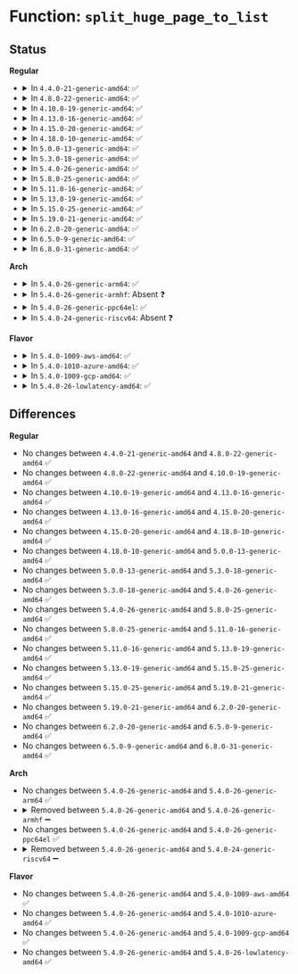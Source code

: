 # Function: <code>split_huge_page_to_list</code>

## Status
<b>Regular</b>
<ul>
<li>
<details>
<summary>In <code>4.4.0-21-generic-amd64</code>: ✅</summary>

```c
int split_huge_page_to_list(struct page * page, struct list_head * list)
```

```json
{
  "name": "split_huge_page_to_list",
  "collision_type": "Unique Global",
  "inline_type": "No",
  "funcs": [
    {
      "addr": 18446744071580905616,
      "name": "split_huge_page_to_list",
      "external": true,
      "loc": "mm/huge_memory.c:1957",
      "file": "mm/huge_memory.c",
      "inline": "seen, unknown",
      "caller_inline": [],
      "caller_func": [
        "mm/swap_state.c:add_to_swap",
        "mm/ksm.c:try_to_merge_with_ksm_page",
        "mm/migrate.c:migrate_pages",
        "mm/huge_memory.c:__split_huge_page_pmd",
        "mm/huge_memory.c:do_huge_pmd_wp_page",
        "mm/huge_memory.c:do_huge_pmd_wp_page",
        "mm/memory-failure.c:memory_failure",
        "mm/memory-failure.c:soft_offline_page"
      ]
    }
  ],
  "symbols": [
    {
      "addr": 18446744071580905616,
      "name": "split_huge_page_to_list",
      "section": ".text",
      "bind": "STB_GLOBAL",
      "size": 1943
    }
  ]
}
```
</details>
</li>
<li>
<details>
<summary>In <code>4.8.0-22-generic-amd64</code>: ✅</summary>

```c
int split_huge_page_to_list(struct page * page, struct list_head * list)
```

```json
{
  "name": "split_huge_page_to_list",
  "collision_type": "Unique Global",
  "inline_type": "No",
  "funcs": [
    {
      "addr": 18446744071581038656,
      "name": "split_huge_page_to_list",
      "external": true,
      "loc": "mm/huge_memory.c:1978",
      "file": "mm/huge_memory.c",
      "inline": "seen, unknown",
      "caller_inline": [],
      "caller_func": [
        "mm/vmscan.c:shrink_page_list",
        "mm/shmem.c:shmem_unused_huge_shrink",
        "mm/gup.c:follow_page_mask",
        "mm/gup.c:follow_page_pte",
        "mm/madvise.c:madvise_free_pte_range",
        "mm/swap_state.c:add_to_swap",
        "mm/mempolicy.c:queue_pages_pte_range",
        "mm/mempolicy.c:queue_pages_pte_range",
        "mm/ksm.c:try_to_merge_with_ksm_page",
        "mm/migrate.c:migrate_pages",
        "mm/huge_memory.c:deferred_split_scan",
        "mm/huge_memory.c:madvise_free_huge_pmd",
        "mm/memory-failure.c:soft_offline_page",
        "mm/memory-failure.c:memory_failure"
      ]
    }
  ],
  "symbols": [
    {
      "addr": 18446744071581038656,
      "name": "split_huge_page_to_list",
      "section": ".text",
      "bind": "STB_GLOBAL",
      "size": 1787
    }
  ]
}
```
</details>
</li>
<li>
<details>
<summary>In <code>4.10.0-19-generic-amd64</code>: ✅</summary>

```c
int split_huge_page_to_list(struct page * page, struct list_head * list)
```

```json
{
  "name": "split_huge_page_to_list",
  "collision_type": "Unique Global",
  "inline_type": "No",
  "funcs": [
    {
      "addr": 18446744071581113840,
      "name": "split_huge_page_to_list",
      "external": true,
      "loc": "mm/huge_memory.c:2109",
      "file": "mm/huge_memory.c",
      "inline": "seen, unknown",
      "caller_inline": [],
      "caller_func": [
        "mm/vmscan.c:shrink_page_list",
        "mm/shmem.c:shmem_unused_huge_shrink",
        "mm/gup.c:follow_page_mask",
        "mm/gup.c:follow_page_pte",
        "mm/madvise.c:madvise_free_pte_range",
        "mm/swap_state.c:add_to_swap",
        "mm/mempolicy.c:queue_pages_pte_range",
        "mm/mempolicy.c:queue_pages_pte_range",
        "mm/ksm.c:try_to_merge_one_page",
        "mm/migrate.c:migrate_pages",
        "mm/huge_memory.c:deferred_split_scan",
        "mm/huge_memory.c:madvise_free_huge_pmd",
        "mm/memory-failure.c:soft_offline_page",
        "mm/memory-failure.c:memory_failure"
      ]
    }
  ],
  "symbols": [
    {
      "addr": 18446744071581113840,
      "name": "split_huge_page_to_list",
      "section": ".text",
      "bind": "STB_GLOBAL",
      "size": 1775
    }
  ]
}
```
</details>
</li>
<li>
<details>
<summary>In <code>4.13.0-16-generic-amd64</code>: ✅</summary>

```c
int split_huge_page_to_list(struct page * page, struct list_head * list)
```

```json
{
  "name": "split_huge_page_to_list",
  "collision_type": "Unique Global",
  "inline_type": "No",
  "funcs": [
    {
      "addr": 18446744071581162000,
      "name": "split_huge_page_to_list",
      "external": true,
      "loc": "mm/huge_memory.c:2448",
      "file": "mm/huge_memory.c",
      "inline": "seen, unknown",
      "caller_inline": [],
      "caller_func": [
        "mm/vmscan.c:shrink_page_list",
        "mm/vmscan.c:shrink_page_list",
        "mm/vmscan.c:shrink_page_list",
        "mm/vmscan.c:shrink_page_list",
        "mm/shmem.c:shmem_unused_huge_shrink",
        "mm/gup.c:follow_page_pte",
        "mm/madvise.c:madvise_free_pte_range",
        "mm/mempolicy.c:queue_pages_pte_range",
        "mm/mempolicy.c:queue_pages_pte_range",
        "mm/ksm.c:try_to_merge_one_page",
        "mm/ksm.c:try_to_merge_one_page",
        "mm/migrate.c:migrate_pages",
        "mm/huge_memory.c:deferred_split_scan",
        "mm/huge_memory.c:madvise_free_huge_pmd",
        "mm/memory-failure.c:soft_offline_page",
        "mm/memory-failure.c:memory_failure"
      ]
    }
  ],
  "symbols": [
    {
      "addr": 18446744071581162000,
      "name": "split_huge_page_to_list",
      "section": ".text",
      "bind": "STB_GLOBAL",
      "size": 1832
    }
  ]
}
```
</details>
</li>
<li>
<details>
<summary>In <code>4.15.0-20-generic-amd64</code>: ✅</summary>

```c
int split_huge_page_to_list(struct page * page, struct list_head * list)
```

```json
{
  "name": "split_huge_page_to_list",
  "collision_type": "Unique Global",
  "inline_type": "No",
  "funcs": [
    {
      "addr": 18446744071581288288,
      "name": "split_huge_page_to_list",
      "external": true,
      "loc": "mm/huge_memory.c:2600",
      "file": "mm/huge_memory.c",
      "inline": "seen, unknown",
      "caller_inline": [],
      "caller_func": [
        "mm/vmscan.c:shrink_page_list",
        "mm/vmscan.c:shrink_page_list",
        "mm/vmscan.c:shrink_page_list",
        "mm/shmem.c:shmem_unused_huge_shrink",
        "mm/gup.c:follow_pmd_mask",
        "mm/gup.c:follow_page_pte",
        "mm/madvise.c:madvise_free_pte_range",
        "mm/ksm.c:try_to_merge_one_page",
        "mm/ksm.c:try_to_merge_one_page",
        "mm/migrate.c:migrate_vma_collect_pmd",
        "mm/migrate.c:migrate_pages",
        "mm/huge_memory.c:deferred_split_scan",
        "mm/huge_memory.c:madvise_free_huge_pmd",
        "mm/memory-failure.c:soft_offline_page",
        "mm/memory-failure.c:memory_failure"
      ]
    }
  ],
  "symbols": [
    {
      "addr": 18446744071581288288,
      "name": "split_huge_page_to_list",
      "section": ".text",
      "bind": "STB_GLOBAL",
      "size": 2070
    }
  ]
}
```
</details>
</li>
<li>
<details>
<summary>In <code>4.18.0-10-generic-amd64</code>: ✅</summary>

```c
int split_huge_page_to_list(struct page * page, struct list_head * list)
```

```json
{
  "name": "split_huge_page_to_list",
  "collision_type": "Unique Global",
  "inline_type": "No",
  "funcs": [
    {
      "addr": 18446744071581435328,
      "name": "split_huge_page_to_list",
      "external": true,
      "loc": "mm/huge_memory.c:2592",
      "file": "mm/huge_memory.c",
      "inline": "seen, unknown",
      "caller_inline": [],
      "caller_func": [
        "mm/vmscan.c:shrink_page_list",
        "mm/vmscan.c:shrink_page_list",
        "mm/vmscan.c:shrink_page_list",
        "mm/shmem.c:shmem_unused_huge_shrink",
        "mm/gup.c:follow_page_pte",
        "mm/madvise.c:madvise_free_pte_range",
        "mm/ksm.c:ksm_scan_thread",
        "mm/ksm.c:try_to_merge_one_page",
        "mm/ksm.c:try_to_merge_one_page",
        "mm/migrate.c:migrate_vma_collect_pmd",
        "mm/migrate.c:migrate_pages",
        "mm/huge_memory.c:deferred_split_scan",
        "mm/huge_memory.c:madvise_free_huge_pmd",
        "mm/memory-failure.c:soft_offline_page"
      ]
    }
  ],
  "symbols": [
    {
      "addr": 18446744071581435328,
      "name": "split_huge_page_to_list",
      "section": ".text",
      "bind": "STB_GLOBAL",
      "size": 2056
    }
  ]
}
```
</details>
</li>
<li>
<details>
<summary>In <code>5.0.0-13-generic-amd64</code>: ✅</summary>

```c
int split_huge_page_to_list(struct page * page, struct list_head * list)
```

```json
{
  "name": "split_huge_page_to_list",
  "collision_type": "Unique Global",
  "inline_type": "No",
  "funcs": [
    {
      "addr": 18446744071581518880,
      "name": "split_huge_page_to_list",
      "external": true,
      "loc": "mm/huge_memory.c:2611",
      "file": "mm/huge_memory.c",
      "inline": "seen, unknown",
      "caller_inline": [],
      "caller_func": [
        "mm/vmscan.c:shrink_page_list",
        "mm/vmscan.c:shrink_page_list",
        "mm/vmscan.c:shrink_page_list",
        "mm/shmem.c:shmem_unused_huge_shrink",
        "mm/gup.c:follow_page_pte",
        "mm/madvise.c:madvise_free_pte_range",
        "mm/ksm.c:ksm_scan_thread",
        "mm/ksm.c:try_to_merge_one_page",
        "mm/ksm.c:try_to_merge_one_page",
        "mm/migrate.c:migrate_vma_collect_pmd",
        "mm/migrate.c:migrate_pages",
        "mm/huge_memory.c:deferred_split_scan",
        "mm/huge_memory.c:madvise_free_huge_pmd",
        "mm/memory-failure.c:soft_offline_page"
      ]
    }
  ],
  "symbols": [
    {
      "addr": 18446744071581518880,
      "name": "split_huge_page_to_list",
      "section": ".text",
      "bind": "STB_GLOBAL",
      "size": 2137
    }
  ]
}
```
</details>
</li>
<li>
<details>
<summary>In <code>5.3.0-18-generic-amd64</code>: ✅</summary>

```c
int split_huge_page_to_list(struct page * page, struct list_head * list)
```

```json
{
  "name": "split_huge_page_to_list",
  "collision_type": "Unique Global",
  "inline_type": "No",
  "funcs": [
    {
      "addr": 18446744071581628720,
      "name": "split_huge_page_to_list",
      "external": true,
      "loc": "mm/huge_memory.c:2672",
      "file": "mm/huge_memory.c",
      "inline": "seen, unknown",
      "caller_inline": [],
      "caller_func": [
        "mm/vmscan.c:shrink_page_list",
        "mm/vmscan.c:shrink_page_list",
        "mm/vmscan.c:shrink_page_list",
        "mm/shmem.c:shmem_unused_huge_shrink",
        "mm/gup.c:follow_page_pte",
        "mm/madvise.c:madvise_free_pte_range",
        "mm/ksm.c:cmp_and_merge_page",
        "mm/ksm.c:try_to_merge_one_page",
        "mm/migrate.c:migrate_pages",
        "mm/huge_memory.c:deferred_split_scan",
        "mm/huge_memory.c:madvise_free_huge_pmd"
      ]
    }
  ],
  "symbols": [
    {
      "addr": 18446744071581628720,
      "name": "split_huge_page_to_list",
      "section": ".text",
      "bind": "STB_GLOBAL",
      "size": 1245
    }
  ]
}
```
</details>
</li>
<li>
<details>
<summary>In <code>5.4.0-26-generic-amd64</code>: ✅</summary>

```c
int split_huge_page_to_list(struct page * page, struct list_head * list)
```

```json
{
  "name": "split_huge_page_to_list",
  "collision_type": "Unique Global",
  "inline_type": "No",
  "funcs": [
    {
      "addr": 18446744071581699536,
      "name": "split_huge_page_to_list",
      "external": true,
      "loc": "mm/huge_memory.c:2695",
      "file": "mm/huge_memory.c",
      "inline": "seen, unknown",
      "caller_inline": [],
      "caller_func": [
        "mm/vmscan.c:shrink_page_list",
        "mm/vmscan.c:shrink_page_list",
        "mm/vmscan.c:shrink_page_list",
        "mm/shmem.c:shmem_unused_huge_shrink",
        "mm/gup.c:follow_page_pte",
        "mm/madvise.c:madvise_free_pte_range",
        "mm/madvise.c:madvise_cold_or_pageout_pte_range",
        "mm/madvise.c:madvise_cold_or_pageout_pte_range",
        "mm/ksm.c:cmp_and_merge_page",
        "mm/ksm.c:try_to_merge_one_page",
        "mm/migrate.c:migrate_vma_collect_pmd",
        "mm/migrate.c:migrate_pages",
        "mm/huge_memory.c:deferred_split_scan",
        "mm/huge_memory.c:madvise_free_huge_pmd",
        "mm/memory-failure.c:memory_failure"
      ]
    }
  ],
  "symbols": [
    {
      "addr": 18446744071581699536,
      "name": "split_huge_page_to_list",
      "section": ".text",
      "bind": "STB_GLOBAL",
      "size": 1316
    }
  ]
}
```
</details>
</li>
<li>
<details>
<summary>In <code>5.8.0-25-generic-amd64</code>: ✅</summary>

```c
int split_huge_page_to_list(struct page * page, struct list_head * list)
```

```json
{
  "name": "split_huge_page_to_list",
  "collision_type": "Unique Global",
  "inline_type": "No",
  "funcs": [
    {
      "addr": 18446744071581915520,
      "name": "split_huge_page_to_list",
      "external": true,
      "loc": "mm/huge_memory.c:2605",
      "file": "mm/huge_memory.c",
      "inline": "seen, unknown",
      "caller_inline": [],
      "caller_func": [
        "mm/vmscan.c:shrink_page_list",
        "mm/vmscan.c:shrink_page_list",
        "mm/vmscan.c:shrink_page_list",
        "mm/shmem.c:shmem_unused_huge_shrink",
        "mm/gup.c:follow_page_pte",
        "mm/madvise.c:madvise_free_pte_range",
        "mm/madvise.c:madvise_cold_or_pageout_pte_range",
        "mm/madvise.c:madvise_cold_or_pageout_pte_range",
        "mm/ksm.c:cmp_and_merge_page",
        "mm/ksm.c:try_to_merge_one_page",
        "mm/migrate.c:migrate_vma_collect_pmd",
        "mm/migrate.c:migrate_pages",
        "mm/huge_memory.c:deferred_split_scan",
        "mm/huge_memory.c:madvise_free_huge_pmd",
        "mm/memory-failure.c:memory_failure"
      ]
    }
  ],
  "symbols": [
    {
      "addr": 18446744071581915520,
      "name": "split_huge_page_to_list",
      "section": ".text",
      "bind": "STB_GLOBAL",
      "size": 1239
    }
  ]
}
```
</details>
</li>
<li>
<details>
<summary>In <code>5.11.0-16-generic-amd64</code>: ✅</summary>

```c
int split_huge_page_to_list(struct page * page, struct list_head * list)
```

```json
{
  "name": "split_huge_page_to_list",
  "collision_type": "Unique Global",
  "inline_type": "No",
  "funcs": [
    {
      "addr": 18446744071581962320,
      "name": "split_huge_page_to_list",
      "external": true,
      "loc": "mm/huge_memory.c:2662",
      "file": "mm/huge_memory.c",
      "inline": "seen, unknown",
      "caller_inline": [],
      "caller_func": [
        "mm/vmscan.c:shrink_page_list",
        "mm/vmscan.c:shrink_page_list",
        "mm/vmscan.c:shrink_page_list",
        "mm/shmem.c:shmem_unused_huge_shrink",
        "mm/gup.c:follow_page_pte",
        "mm/madvise.c:madvise_free_pte_range",
        "mm/madvise.c:madvise_cold_or_pageout_pte_range",
        "mm/madvise.c:madvise_cold_or_pageout_pte_range",
        "mm/ksm.c:cmp_and_merge_page",
        "mm/ksm.c:try_to_merge_one_page",
        "mm/migrate.c:migrate_vma_collect_pmd",
        "mm/migrate.c:migrate_pages",
        "mm/migrate.c:migrate_pages",
        "mm/huge_memory.c:deferred_split_scan",
        "mm/huge_memory.c:madvise_free_huge_pmd"
      ]
    }
  ],
  "symbols": [
    {
      "addr": 18446744071581962320,
      "name": "split_huge_page_to_list",
      "section": ".text",
      "bind": "STB_GLOBAL",
      "size": 1142
    }
  ]
}
```
</details>
</li>
<li>
<details>
<summary>In <code>5.13.0-19-generic-amd64</code>: ✅</summary>

```c
int split_huge_page_to_list(struct page * page, struct list_head * list)
```

```json
{
  "name": "split_huge_page_to_list",
  "collision_type": "Unique Global",
  "inline_type": "No",
  "funcs": [
    {
      "addr": 18446744071581988432,
      "name": "split_huge_page_to_list",
      "external": true,
      "loc": "mm/huge_memory.c:2673",
      "file": "mm/huge_memory.c",
      "inline": "seen, unknown",
      "caller_inline": [],
      "caller_func": [
        "mm/vmscan.c:shrink_page_list",
        "mm/vmscan.c:shrink_page_list",
        "mm/vmscan.c:shrink_page_list",
        "mm/shmem.c:shmem_undo_range",
        "mm/shmem.c:shmem_unused_huge_shrink",
        "mm/madvise.c:madvise_free_pte_range",
        "mm/madvise.c:madvise_cold_or_pageout_pte_range",
        "mm/madvise.c:madvise_cold_or_pageout_pte_range",
        "mm/ksm.c:cmp_and_merge_page",
        "mm/ksm.c:try_to_merge_one_page",
        "mm/migrate.c:migrate_vma_collect_pmd",
        "mm/migrate.c:migrate_pages",
        "mm/migrate.c:migrate_pages",
        "mm/huge_memory.c:split_huge_pages_in_file",
        "mm/huge_memory.c:split_huge_pages_pid",
        "mm/huge_memory.c:split_huge_pages_all",
        "mm/huge_memory.c:deferred_split_scan",
        "mm/huge_memory.c:madvise_free_huge_pmd"
      ]
    }
  ],
  "symbols": [
    {
      "addr": 18446744071581988432,
      "name": "split_huge_page_to_list",
      "section": ".text",
      "bind": "STB_GLOBAL",
      "size": 1102
    }
  ]
}
```
</details>
</li>
<li>
<details>
<summary>In <code>5.15.0-25-generic-amd64</code>: ✅</summary>

```c
int split_huge_page_to_list(struct page * page, struct list_head * list)
```

```json
{
  "name": "split_huge_page_to_list",
  "collision_type": "Unique Global",
  "inline_type": "No",
  "funcs": [
    {
      "addr": 18446744071582290528,
      "name": "split_huge_page_to_list",
      "external": true,
      "loc": "mm/huge_memory.c:2612",
      "file": "mm/huge_memory.c",
      "inline": "seen, unknown",
      "caller_inline": [],
      "caller_func": [
        "mm/vmscan.c:shrink_page_list",
        "mm/vmscan.c:shrink_page_list",
        "mm/vmscan.c:shrink_page_list",
        "mm/shmem.c:shmem_writepage",
        "mm/shmem.c:shmem_undo_range",
        "mm/shmem.c:shmem_unused_huge_shrink",
        "mm/madvise.c:madvise_free_pte_range",
        "mm/madvise.c:madvise_cold_or_pageout_pte_range",
        "mm/madvise.c:madvise_cold_or_pageout_pte_range",
        "mm/ksm.c:cmp_and_merge_page",
        "mm/ksm.c:try_to_merge_one_page",
        "mm/migrate.c:migrate_vma_collect_pmd",
        "mm/migrate.c:migrate_pages",
        "mm/migrate.c:migrate_pages",
        "mm/huge_memory.c:split_huge_pages_in_file",
        "mm/huge_memory.c:split_huge_pages_pid",
        "mm/huge_memory.c:split_huge_pages_all",
        "mm/huge_memory.c:deferred_split_scan",
        "mm/huge_memory.c:madvise_free_huge_pmd"
      ]
    }
  ],
  "symbols": [
    {
      "addr": 18446744071582290528,
      "name": "split_huge_page_to_list",
      "section": ".text",
      "bind": "STB_GLOBAL",
      "size": 1157
    }
  ]
}
```
</details>
</li>
<li>
<details>
<summary>In <code>5.19.0-21-generic-amd64</code>: ✅</summary>

```c
int split_huge_page_to_list(struct page * page, struct list_head * list)
```

```json
{
  "name": "split_huge_page_to_list",
  "collision_type": "Unique Global",
  "inline_type": "No",
  "funcs": [
    {
      "addr": 18446744071582774608,
      "name": "split_huge_page_to_list",
      "external": true,
      "loc": "mm/huge_memory.c:2567",
      "file": "mm/huge_memory.c",
      "inline": "seen, unknown",
      "caller_inline": [],
      "caller_func": [
        "mm/truncate.c:truncate_inode_partial_folio",
        "mm/vmscan.c:shrink_page_list",
        "mm/vmscan.c:shrink_page_list",
        "mm/vmscan.c:shrink_page_list",
        "mm/shmem.c:shmem_writepage",
        "mm/shmem.c:shmem_unused_huge_shrink",
        "mm/madvise.c:madvise_free_pte_range",
        "mm/madvise.c:madvise_cold_or_pageout_pte_range",
        "mm/madvise.c:madvise_cold_or_pageout_pte_range",
        "mm/ksm.c:cmp_and_merge_page",
        "mm/ksm.c:try_to_merge_one_page",
        "mm/migrate.c:migrate_pages",
        "mm/migrate.c:migrate_pages",
        "mm/migrate_device.c:migrate_vma_collect_pmd",
        "mm/huge_memory.c:split_huge_pages_in_file",
        "mm/huge_memory.c:split_huge_pages_pid",
        "mm/huge_memory.c:split_huge_pages_all",
        "mm/huge_memory.c:deferred_split_scan",
        "mm/huge_memory.c:madvise_free_huge_pmd"
      ]
    }
  ],
  "symbols": [
    {
      "addr": 18446744071582774608,
      "name": "split_huge_page_to_list",
      "section": ".text",
      "bind": "STB_GLOBAL",
      "size": 2280
    }
  ]
}
```
</details>
</li>
<li>
<details>
<summary>In <code>6.2.0-20-generic-amd64</code>: ✅</summary>

```c
int split_huge_page_to_list(struct page * page, struct list_head * list)
```

```json
{
  "name": "split_huge_page_to_list",
  "collision_type": "Unique Global",
  "inline_type": "No",
  "funcs": [
    {
      "addr": 18446744071583308464,
      "name": "split_huge_page_to_list",
      "external": true,
      "loc": "mm/huge_memory.c:2652",
      "file": "mm/huge_memory.c",
      "inline": "seen, unknown",
      "caller_inline": [],
      "caller_func": [
        "mm/truncate.c:truncate_inode_partial_folio",
        "mm/vmscan.c:shrink_folio_list",
        "mm/vmscan.c:shrink_folio_list",
        "mm/vmscan.c:shrink_folio_list",
        "mm/shmem.c:shmem_writepage",
        "mm/shmem.c:shmem_unused_huge_shrink",
        "mm/madvise.c:madvise_free_pte_range",
        "mm/madvise.c:madvise_cold_or_pageout_pte_range",
        "mm/madvise.c:madvise_cold_or_pageout_pte_range",
        "mm/ksm.c:cmp_and_merge_page",
        "mm/ksm.c:try_to_merge_one_page",
        "mm/migrate.c:migrate_pages",
        "mm/migrate.c:migrate_pages",
        "mm/migrate_device.c:migrate_vma_collect_pmd",
        "mm/huge_memory.c:split_huge_pages_in_file",
        "mm/huge_memory.c:split_huge_pages_pid",
        "mm/huge_memory.c:split_huge_pages_all",
        "mm/huge_memory.c:deferred_split_scan",
        "mm/huge_memory.c:madvise_free_huge_pmd",
        "mm/memory-failure.c:soft_offline_in_use_page",
        "mm/memory-failure.c:memory_failure"
      ]
    }
  ],
  "symbols": [
    {
      "addr": 18446744071583308464,
      "name": "split_huge_page_to_list",
      "section": ".text",
      "bind": "STB_GLOBAL",
      "size": 1633
    }
  ]
}
```
</details>
</li>
<li>
<details>
<summary>In <code>6.5.0-9-generic-amd64</code>: ✅</summary>

```c
int split_huge_page_to_list(struct page * page, struct list_head * list)
```

```json
{
  "name": "split_huge_page_to_list",
  "collision_type": "Unique Global",
  "inline_type": "No",
  "funcs": [
    {
      "addr": 18446744071583528064,
      "name": "split_huge_page_to_list",
      "external": true,
      "loc": "mm/huge_memory.c:2645",
      "file": "mm/huge_memory.c",
      "inline": "seen, unknown",
      "caller_inline": [],
      "caller_func": [
        "mm/truncate.c:truncate_inode_partial_folio",
        "mm/vmscan.c:shrink_folio_list",
        "mm/vmscan.c:shrink_folio_list",
        "mm/vmscan.c:shrink_folio_list",
        "mm/shmem.c:shmem_writepage",
        "mm/shmem.c:shmem_unused_huge_shrink",
        "mm/madvise.c:madvise_free_pte_range",
        "mm/madvise.c:madvise_cold_or_pageout_pte_range",
        "mm/madvise.c:madvise_cold_or_pageout_pte_range",
        "mm/ksm.c:cmp_and_merge_page",
        "mm/ksm.c:try_to_merge_one_page",
        "mm/migrate.c:migrate_pages_batch",
        "mm/migrate_device.c:migrate_vma_collect_pmd",
        "mm/huge_memory.c:split_huge_pages_in_file",
        "mm/huge_memory.c:split_huge_pages_pid",
        "mm/huge_memory.c:split_huge_pages_all",
        "mm/huge_memory.c:deferred_split_scan",
        "mm/huge_memory.c:madvise_free_huge_pmd",
        "mm/memory-failure.c:try_to_split_thp_page"
      ]
    }
  ],
  "symbols": [
    {
      "addr": 18446744071583528064,
      "name": "split_huge_page_to_list",
      "section": ".text",
      "bind": "STB_GLOBAL",
      "size": 1454
    }
  ]
}
```
</details>
</li>
<li>
<details>
<summary>In <code>6.8.0-31-generic-amd64</code>: ✅</summary>

```c
int split_huge_page_to_list(struct page * page, struct list_head * list)
```

```json
{
  "name": "split_huge_page_to_list",
  "collision_type": "Unique Global",
  "inline_type": "No",
  "funcs": [
    {
      "addr": 18446744071583722480,
      "name": "split_huge_page_to_list",
      "external": true,
      "loc": "mm/huge_memory.c:2978",
      "file": "mm/huge_memory.c",
      "inline": "seen, unknown",
      "caller_inline": [],
      "caller_func": [
        "mm/truncate.c:truncate_inode_partial_folio",
        "mm/vmscan.c:shrink_folio_list",
        "mm/vmscan.c:shrink_folio_list",
        "mm/vmscan.c:shrink_folio_list",
        "mm/shmem.c:shmem_writepage",
        "mm/shmem.c:shmem_unused_huge_shrink",
        "mm/madvise.c:madvise_free_pte_range",
        "mm/madvise.c:madvise_cold_or_pageout_pte_range",
        "mm/madvise.c:madvise_cold_or_pageout_pte_range",
        "mm/ksm.c:cmp_and_merge_page",
        "mm/ksm.c:try_to_merge_one_page",
        "mm/migrate.c:migrate_pages_batch",
        "mm/migrate_device.c:migrate_vma_collect_pmd",
        "mm/huge_memory.c:split_huge_pages_in_file",
        "mm/huge_memory.c:split_huge_pages_pid",
        "mm/huge_memory.c:split_huge_pages_all",
        "mm/huge_memory.c:deferred_split_scan",
        "mm/huge_memory.c:madvise_free_huge_pmd",
        "mm/memory-failure.c:try_to_split_thp_page",
        "mm/userfaultfd.c:move_pages_pte"
      ]
    }
  ],
  "symbols": [
    {
      "addr": 18446744071583722480,
      "name": "split_huge_page_to_list",
      "section": ".text",
      "bind": "STB_GLOBAL",
      "size": 1464
    }
  ]
}
```
</details>
</li>
</ul>
<b>Arch</b>
<ul>
<li>
<details>
<summary>In <code>5.4.0-26-generic-arm64</code>: ✅</summary>

```c
int split_huge_page_to_list(struct page * page, struct list_head * list)
```

```json
{
  "name": "split_huge_page_to_list",
  "collision_type": "Unique Global",
  "inline_type": "No",
  "funcs": [
    {
      "addr": 18446603336493143232,
      "name": "split_huge_page_to_list",
      "external": true,
      "loc": "mm/huge_memory.c:2695",
      "file": "mm/huge_memory.c",
      "inline": "seen, unknown",
      "caller_inline": [],
      "caller_func": [
        "mm/vmscan.c:shrink_page_list",
        "mm/vmscan.c:shrink_page_list",
        "mm/vmscan.c:shrink_page_list",
        "mm/shmem.c:shmem_unused_huge_shrink",
        "mm/gup.c:follow_pmd_mask",
        "mm/gup.c:follow_page_pte",
        "mm/madvise.c:madvise_free_pte_range",
        "mm/madvise.c:madvise_cold_or_pageout_pte_range",
        "mm/madvise.c:madvise_cold_or_pageout_pte_range",
        "mm/ksm.c:cmp_and_merge_page",
        "mm/ksm.c:try_to_merge_one_page",
        "mm/migrate.c:migrate_pages",
        "mm/migrate.c:migrate_pages",
        "mm/huge_memory.c:deferred_split_scan",
        "mm/huge_memory.c:madvise_free_huge_pmd",
        "mm/memory-failure.c:soft_offline_page",
        "mm/memory-failure.c:memory_failure",
        "drivers/iommu/dma-iommu.c:iommu_dma_alloc_remap"
      ]
    }
  ],
  "symbols": [
    {
      "addr": 18446603336493143232,
      "name": "split_huge_page_to_list",
      "section": ".text",
      "bind": "STB_GLOBAL",
      "size": 1436
    }
  ]
}
```
</details>
</li>
<li>
<details>
<summary>In <code>5.4.0-26-generic-armhf</code>: Absent ❓</summary>

```json
{
  "name": "split_huge_page_to_list",
  "collision_type": "Static Duplication",
  "inline_type": "Full",
  "funcs": [
    {
      "addr": 0,
      "name": "split_huge_page_to_list",
      "external": false,
      "loc": "include/linux/huge_mm.h:324",
      "file": "mm/vmscan.c",
      "inline": "declared, inlined",
      "caller_inline": [],
      "caller_func": []
    },
    {
      "addr": 0,
      "name": "split_huge_page_to_list",
      "external": false,
      "loc": "include/linux/huge_mm.h:324",
      "file": "mm/migrate.c",
      "inline": "declared, inlined",
      "caller_inline": [],
      "caller_func": []
    }
  ],
  "symbols": []
}
```
</details>
</li>
<li>
<details>
<summary>In <code>5.4.0-26-generic-ppc64el</code>: ✅</summary>

```c
int split_huge_page_to_list(struct page * page, struct list_head * list)
```

```json
{
  "name": "split_huge_page_to_list",
  "collision_type": "Unique Global",
  "inline_type": "No",
  "funcs": [
    {
      "addr": 13835058055286630896,
      "name": "split_huge_page_to_list",
      "external": true,
      "loc": "mm/huge_memory.c:2695",
      "file": "mm/huge_memory.c",
      "inline": "seen, unknown",
      "caller_inline": [],
      "caller_func": [
        "mm/vmscan.c:shrink_page_list",
        "mm/vmscan.c:shrink_page_list",
        "mm/vmscan.c:shrink_page_list",
        "mm/shmem.c:shmem_unused_huge_shrink",
        "mm/gup.c:follow_pmd_mask",
        "mm/gup.c:follow_page_pte",
        "mm/gup.c:follow_page_pte",
        "mm/madvise.c:madvise_free_pte_range",
        "mm/madvise.c:madvise_cold_or_pageout_pte_range",
        "mm/madvise.c:madvise_cold_or_pageout_pte_range",
        "mm/ksm.c:cmp_and_merge_page",
        "mm/ksm.c:try_to_merge_one_page",
        "mm/ksm.c:try_to_merge_one_page",
        "mm/migrate.c:migrate_vma_collect_pmd",
        "mm/migrate.c:migrate_pages",
        "mm/migrate.c:migrate_pages",
        "mm/huge_memory.c:deferred_split_scan",
        "mm/huge_memory.c:madvise_free_huge_pmd",
        "mm/memory-failure.c:memory_failure"
      ]
    }
  ],
  "symbols": [
    {
      "addr": 13835058055286630896,
      "name": "split_huge_page_to_list",
      "section": ".text",
      "bind": "STB_GLOBAL",
      "size": 1972
    }
  ]
}
```
</details>
</li>
<li>
<details>
<summary>In <code>5.4.0-24-generic-riscv64</code>: Absent ❓</summary>

```json
{
  "name": "split_huge_page_to_list",
  "collision_type": "Static Duplication",
  "inline_type": "Full",
  "funcs": [
    {
      "addr": 0,
      "name": "split_huge_page_to_list",
      "external": false,
      "loc": "include/linux/huge_mm.h:324",
      "file": "mm/vmscan.c",
      "inline": "declared, inlined",
      "caller_inline": [],
      "caller_func": []
    },
    {
      "addr": 0,
      "name": "split_huge_page_to_list",
      "external": false,
      "loc": "include/linux/huge_mm.h:324",
      "file": "mm/migrate.c",
      "inline": "declared, inlined",
      "caller_inline": [],
      "caller_func": []
    }
  ],
  "symbols": []
}
```
</details>
</li>
</ul>
<b>Flavor</b>
<ul>
<li>
<details>
<summary>In <code>5.4.0-1009-aws-amd64</code>: ✅</summary>

```c
int split_huge_page_to_list(struct page * page, struct list_head * list)
```

```json
{
  "name": "split_huge_page_to_list",
  "collision_type": "Unique Global",
  "inline_type": "No",
  "funcs": [
    {
      "addr": 18446744071581668272,
      "name": "split_huge_page_to_list",
      "external": true,
      "loc": "mm/huge_memory.c:2695",
      "file": "mm/huge_memory.c",
      "inline": "seen, unknown",
      "caller_inline": [],
      "caller_func": [
        "mm/vmscan.c:shrink_page_list",
        "mm/vmscan.c:shrink_page_list",
        "mm/vmscan.c:shrink_page_list",
        "mm/shmem.c:shmem_unused_huge_shrink",
        "mm/gup.c:follow_page_pte",
        "mm/madvise.c:madvise_free_pte_range",
        "mm/madvise.c:madvise_cold_or_pageout_pte_range",
        "mm/madvise.c:madvise_cold_or_pageout_pte_range",
        "mm/ksm.c:cmp_and_merge_page",
        "mm/ksm.c:try_to_merge_one_page",
        "mm/migrate.c:migrate_vma_collect_pmd",
        "mm/migrate.c:migrate_pages",
        "mm/huge_memory.c:deferred_split_scan",
        "mm/huge_memory.c:madvise_free_huge_pmd",
        "mm/memory-failure.c:memory_failure"
      ]
    }
  ],
  "symbols": [
    {
      "addr": 18446744071581668272,
      "name": "split_huge_page_to_list",
      "section": ".text",
      "bind": "STB_GLOBAL",
      "size": 1316
    }
  ]
}
```
</details>
</li>
<li>
<details>
<summary>In <code>5.4.0-1010-azure-amd64</code>: ✅</summary>

```c
int split_huge_page_to_list(struct page * page, struct list_head * list)
```

```json
{
  "name": "split_huge_page_to_list",
  "collision_type": "Unique Global",
  "inline_type": "No",
  "funcs": [
    {
      "addr": 18446744071581607808,
      "name": "split_huge_page_to_list",
      "external": true,
      "loc": "mm/huge_memory.c:2695",
      "file": "mm/huge_memory.c",
      "inline": "seen, unknown",
      "caller_inline": [],
      "caller_func": [
        "mm/vmscan.c:shrink_page_list",
        "mm/vmscan.c:shrink_page_list",
        "mm/vmscan.c:shrink_page_list",
        "mm/shmem.c:shmem_unused_huge_shrink",
        "mm/gup.c:follow_pmd_mask",
        "mm/gup.c:follow_page_pte",
        "mm/madvise.c:madvise_free_pte_range",
        "mm/madvise.c:madvise_cold_or_pageout_pte_range",
        "mm/madvise.c:madvise_cold_or_pageout_pte_range",
        "mm/ksm.c:cmp_and_merge_page",
        "mm/ksm.c:try_to_merge_one_page",
        "mm/migrate.c:migrate_vma_collect_pmd",
        "mm/migrate.c:migrate_pages",
        "mm/huge_memory.c:deferred_split_scan",
        "mm/huge_memory.c:madvise_free_huge_pmd",
        "mm/memory-failure.c:memory_failure"
      ]
    }
  ],
  "symbols": [
    {
      "addr": 18446744071581607808,
      "name": "split_huge_page_to_list",
      "section": ".text",
      "bind": "STB_GLOBAL",
      "size": 1316
    }
  ]
}
```
</details>
</li>
<li>
<details>
<summary>In <code>5.4.0-1009-gcp-amd64</code>: ✅</summary>

```c
int split_huge_page_to_list(struct page * page, struct list_head * list)
```

```json
{
  "name": "split_huge_page_to_list",
  "collision_type": "Unique Global",
  "inline_type": "No",
  "funcs": [
    {
      "addr": 18446744071581659584,
      "name": "split_huge_page_to_list",
      "external": true,
      "loc": "mm/huge_memory.c:2695",
      "file": "mm/huge_memory.c",
      "inline": "seen, unknown",
      "caller_inline": [],
      "caller_func": [
        "mm/vmscan.c:shrink_page_list",
        "mm/vmscan.c:shrink_page_list",
        "mm/vmscan.c:shrink_page_list",
        "mm/shmem.c:shmem_unused_huge_shrink",
        "mm/gup.c:follow_page_pte",
        "mm/madvise.c:madvise_free_pte_range",
        "mm/madvise.c:madvise_cold_or_pageout_pte_range",
        "mm/madvise.c:madvise_cold_or_pageout_pte_range",
        "mm/ksm.c:cmp_and_merge_page",
        "mm/ksm.c:try_to_merge_one_page",
        "mm/migrate.c:migrate_vma_collect_pmd",
        "mm/migrate.c:migrate_pages",
        "mm/huge_memory.c:deferred_split_scan",
        "mm/huge_memory.c:madvise_free_huge_pmd",
        "mm/memory-failure.c:memory_failure"
      ]
    }
  ],
  "symbols": [
    {
      "addr": 18446744071581659584,
      "name": "split_huge_page_to_list",
      "section": ".text",
      "bind": "STB_GLOBAL",
      "size": 1316
    }
  ]
}
```
</details>
</li>
<li>
<details>
<summary>In <code>5.4.0-26-lowlatency-amd64</code>: ✅</summary>

```c
int split_huge_page_to_list(struct page * page, struct list_head * list)
```

```json
{
  "name": "split_huge_page_to_list",
  "collision_type": "Unique Global",
  "inline_type": "No",
  "funcs": [
    {
      "addr": 18446744071581725968,
      "name": "split_huge_page_to_list",
      "external": true,
      "loc": "mm/huge_memory.c:2695",
      "file": "mm/huge_memory.c",
      "inline": "seen, unknown",
      "caller_inline": [],
      "caller_func": [
        "mm/vmscan.c:shrink_page_list",
        "mm/vmscan.c:shrink_page_list",
        "mm/vmscan.c:shrink_page_list",
        "mm/shmem.c:shmem_unused_huge_shrink",
        "mm/gup.c:follow_page_pte",
        "mm/madvise.c:madvise_free_pte_range",
        "mm/madvise.c:madvise_cold_or_pageout_pte_range",
        "mm/madvise.c:madvise_cold_or_pageout_pte_range",
        "mm/ksm.c:cmp_and_merge_page",
        "mm/ksm.c:try_to_merge_one_page",
        "mm/migrate.c:migrate_vma_collect_pmd",
        "mm/migrate.c:migrate_pages",
        "mm/huge_memory.c:deferred_split_scan",
        "mm/huge_memory.c:madvise_free_huge_pmd",
        "mm/memory-failure.c:memory_failure"
      ]
    }
  ],
  "symbols": [
    {
      "addr": 18446744071581725968,
      "name": "split_huge_page_to_list",
      "section": ".text",
      "bind": "STB_GLOBAL",
      "size": 1312
    }
  ]
}
```
</details>
</li>
</ul>

## Differences
<b>Regular</b>
<ul>
<li>
No changes between <code>4.4.0-21-generic-amd64</code> and <code>4.8.0-22-generic-amd64</code> ✅
</li>
<li>
No changes between <code>4.8.0-22-generic-amd64</code> and <code>4.10.0-19-generic-amd64</code> ✅
</li>
<li>
No changes between <code>4.10.0-19-generic-amd64</code> and <code>4.13.0-16-generic-amd64</code> ✅
</li>
<li>
No changes between <code>4.13.0-16-generic-amd64</code> and <code>4.15.0-20-generic-amd64</code> ✅
</li>
<li>
No changes between <code>4.15.0-20-generic-amd64</code> and <code>4.18.0-10-generic-amd64</code> ✅
</li>
<li>
No changes between <code>4.18.0-10-generic-amd64</code> and <code>5.0.0-13-generic-amd64</code> ✅
</li>
<li>
No changes between <code>5.0.0-13-generic-amd64</code> and <code>5.3.0-18-generic-amd64</code> ✅
</li>
<li>
No changes between <code>5.3.0-18-generic-amd64</code> and <code>5.4.0-26-generic-amd64</code> ✅
</li>
<li>
No changes between <code>5.4.0-26-generic-amd64</code> and <code>5.8.0-25-generic-amd64</code> ✅
</li>
<li>
No changes between <code>5.8.0-25-generic-amd64</code> and <code>5.11.0-16-generic-amd64</code> ✅
</li>
<li>
No changes between <code>5.11.0-16-generic-amd64</code> and <code>5.13.0-19-generic-amd64</code> ✅
</li>
<li>
No changes between <code>5.13.0-19-generic-amd64</code> and <code>5.15.0-25-generic-amd64</code> ✅
</li>
<li>
No changes between <code>5.15.0-25-generic-amd64</code> and <code>5.19.0-21-generic-amd64</code> ✅
</li>
<li>
No changes between <code>5.19.0-21-generic-amd64</code> and <code>6.2.0-20-generic-amd64</code> ✅
</li>
<li>
No changes between <code>6.2.0-20-generic-amd64</code> and <code>6.5.0-9-generic-amd64</code> ✅
</li>
<li>
No changes between <code>6.5.0-9-generic-amd64</code> and <code>6.8.0-31-generic-amd64</code> ✅
</li>
</ul>
<b>Arch</b>
<ul>
<li>
No changes between <code>5.4.0-26-generic-amd64</code> and <code>5.4.0-26-generic-arm64</code> ✅
</li>
<li>
<details>
<summary>Removed between <code>5.4.0-26-generic-amd64</code> and <code>5.4.0-26-generic-armhf</code> ➖</summary>

```c
int split_huge_page_to_list(struct page * page, struct list_head * list)
```
</details>
</li>
<li>
No changes between <code>5.4.0-26-generic-amd64</code> and <code>5.4.0-26-generic-ppc64el</code> ✅
</li>
<li>
<details>
<summary>Removed between <code>5.4.0-26-generic-amd64</code> and <code>5.4.0-24-generic-riscv64</code> ➖</summary>

```c
int split_huge_page_to_list(struct page * page, struct list_head * list)
```
</details>
</li>
</ul>
<b>Flavor</b>
<ul>
<li>
No changes between <code>5.4.0-26-generic-amd64</code> and <code>5.4.0-1009-aws-amd64</code> ✅
</li>
<li>
No changes between <code>5.4.0-26-generic-amd64</code> and <code>5.4.0-1010-azure-amd64</code> ✅
</li>
<li>
No changes between <code>5.4.0-26-generic-amd64</code> and <code>5.4.0-1009-gcp-amd64</code> ✅
</li>
<li>
No changes between <code>5.4.0-26-generic-amd64</code> and <code>5.4.0-26-lowlatency-amd64</code> ✅
</li>
</ul>
